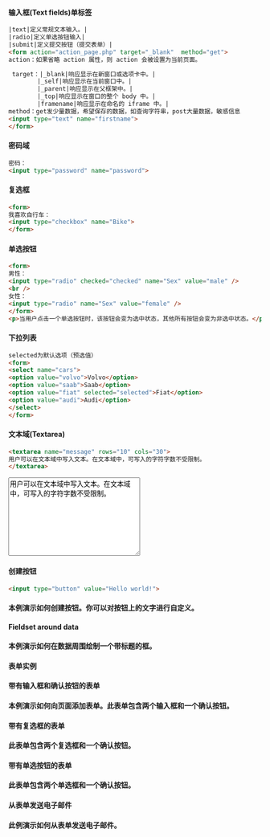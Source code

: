 #### 输入框(Text fields)单标签
```html
|text|定义常规文本输入。|
|radio|定义单选按钮输入|
|submit|定义提交按钮（提交表单）|
<form action="action_page.php" target="_blank"  method="get">
action：如果省略 action 属性，则 action 会被设置为当前页面。

 target：|_blank|响应显示在新窗口或选项卡中。|
		|_self|响应显示在当前窗口中。|
		|_parent|响应显示在父框架中。|
		|_top|响应显示在窗口的整个 body 中。|
		|framename|响应显示在命名的 iframe 中。|
method：get发少量数据，希望保存的数据，如查询字符串，post大量数据，敏感信息
<input type="text" name="firstname">
</form>
```
#### 密码域
```html
密码：
<input type="password" name="password">
```
#### 复选框
```html
<form>
我喜欢自行车：
<input type="checkbox" name="Bike">
</form>
```
#### 单选按钮
```html
<form>
男性：
<input type="radio" checked="checked" name="Sex" value="male" />
<br />
女性：
<input type="radio" name="Sex" value="female" />
</form>
<p>当用户点击一个单选按钮时，该按钮会变为选中状态，其他所有按钮会变为非选中状态。</p>
```
#### 下拉列表
```html
selected为默认选项（预选值）
<form>
<select name="cars">
<option value="volvo">Volvo</option>
<option value="saab">Saab</option>
<option value="fiat" selected="selected">Fiat</option>
<option value="audi">Audi</option>
</select>
</form>
```
#### 文本域(Textarea)
```html
<textarea name="message" rows="10" cols="30">
用户可以在文本域中写入文本。在文本域中，可写入的字符字数不受限制。
</textarea>
```
<textarea name="message" rows="10" cols="30">
用户可以在文本域中写入文本。在文本域中，可写入的字符字数不受限制。
</textarea>
#### 创建按钮
```html
<input type="button" value="Hello world!">
```
#### 本例演示如何创建按钮。你可以对按钮上的文字进行自定义。
#### Fieldset around data
#### 本例演示如何在数据周围绘制一个带标题的框。
#### 表单实例
#### 带有输入框和确认按钮的表单
#### 本例演示如何向页面添加表单。此表单包含两个输入框和一个确认按钮。
#### 带有复选框的表单
#### 此表单包含两个复选框和一个确认按钮。
#### 带有单选按钮的表单
#### 此表单包含两个单选框和一个确认按钮。
#### 从表单发送电子邮件
#### 此例演示如何从表单发送电子邮件。